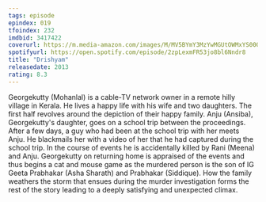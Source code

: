 ```yaml
---
tags: episode
epindex: 019
tfoindex: 232
imdbid: 3417422
coverurl: https://m.media-amazon.com/images/M/MV5BYmY3MzYwMGUtOWMxYS00OGVhLWFjNmUtYzlkNGVmY2ZkMjA3XkEyXkFqcGdeQXVyMTExNDQ2MTI@._V1_SY300_CR6,0,202,300_.jpg
spotifyurl: https://open.spotify.com/episode/2zpLexmFR53jo8bl6Nndr8
title: "Drishyam"
releasedate: 2013
rating: 8.3
---
```


Georgekutty (Mohanlal) is a cable-TV network owner in a remote hilly village in Kerala. He lives a happy life with his wife and two daughters. The first half revolves around the depiction of their happy family. Anju (Ansiba), Georgekutty's daughter, goes on a school trip between the proceedings. After a few days, a guy who had been at the school trip with her meets Anju. He blackmails her with a video of her that he had captured during the school trip. In the course of events he is accidentally killed by Rani (Meena) and Anju. Georgekutty on returning home is appraised of the events and thus begins a cat and mouse game as the murdered person is the son of IG Geeta Prabhakar (Asha Sharath) and Prabhakar (Siddique). How the family weathers the storm that ensues during the murder investigation forms the rest of the story leading to a deeply satisfying and unexpected climax.